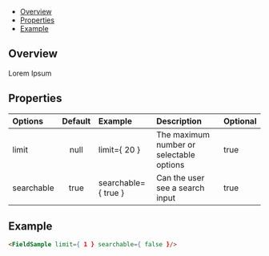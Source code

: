 - [Overview](#overview)
- [Properties](#properties)
- [Example](#example)


## Overview

Lorem Ipsum

## Properties

| Options         | Default        | Example            | Description                              | Optional       |
| :-------------  |:-------------: | :----------------- | :--------------------------------------- | :------------- |
| limit           | null           | limit={ 20 }       | The maximum number or selectable options | true           |
| searchable      | true           | searchable={ true }  | Can the user see a search input          | true           |

## Example

```HTML
<FieldSample limit={ 1 } searchable={ false }/>
```

